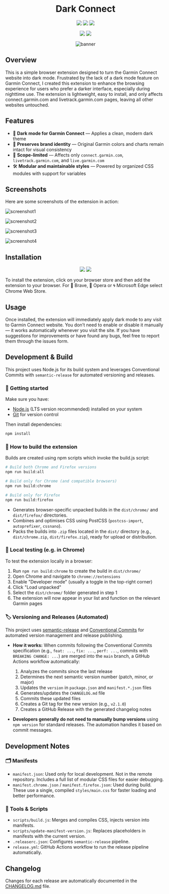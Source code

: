 <div align="center">

# Dark Connect

<a href="https://github.com/kpulka247/dark-connect/releases" title="GitHub Release"><img src="https://img.shields.io/github/v/release/kpulka247/dark-connect?logo=github&logoColor=white"></a>
<a href="https://chromewebstore.google.com/detail/dark-connect/nadhhgppikppmjacnkebagbgcibnfnob" title="Chrome Web Store Stars"><img src="https://img.shields.io/chrome-web-store/stars/nadhhgppikppmjacnkebagbgcibnfnob?logo=google%20chrome&logoColor=white"></a>
<a href="https://addons.mozilla.org/pl/firefox/addon/dark-connect/" title="Mozilla Add-on Stars"><img src="https://img.shields.io/amo/stars/dark-connect?logo=firefox&logoColor=white"></a>

<a href="https://github.com/kpulka247/dark-connect/blob/main/LICENSE" title="GitHub License"><img src="https://img.shields.io/github/license/kpulka247/dark-connect?color=%23252525"></a>
<a title="Chrome Web Store Size"><img src="https://img.shields.io/chrome-web-store/size/nadhhgppikppmjacnkebagbgcibnfnob"></a>

![banner](static/images/banner.png)

</div>

## Overview

This is a simple browser extension designed to turn the Garmin Connect website into dark mode. Frustrated by the lack of a dark mode feature on Garmin Connect, I created this extension to enhance the browsing experience for users who prefer a darker interface, especially during nighttime use. The extension is lightweight, easy to install, and only affects connect.garmin.com and livetrack.garmin.com pages, leaving all other websites untouched.

## Features

- 🌙 **Dark mode for Garmin Connect** — Applies a clean, modern dark theme
- 🎨 **Preserves brand identity** — Original Garmin colors and charts remain intact for visual consistency
- 🚫 **Scope-limited** — Affects only `connect.garmin.com`, `livetrack.garmin.com`, and `live.garmin.com`
- 🛠️ **Modular and maintainable styles** — Powered by organized CSS modules with support for variables

## Screenshots

Here are some screenshots of the extension in action:

![screenshot1](static/images/screenshot1.png)

![screenshot2](static/images/screenshot2.png)

![screenshot3](static/images/screenshot3.png)

![screenshot4](static/images/screenshot4.png)

## Installation

<div align="center">

<a href="https://chromewebstore.google.com/detail/dark-connect/nadhhgppikppmjacnkebagbgcibnfnob" title="Chrome Web Store Version"><img src="https://img.shields.io/chrome-web-store/v/nadhhgppikppmjacnkebagbgcibnfnob?style=for-the-badge&logo=google%20chrome&logoColor=white&labelColor=%23252525"></a>
<a href="https://addons.mozilla.org/pl/firefox/addon/dark-connect/" title="Mozilla Add-on Version"><img src="https://img.shields.io/amo/v/dark-connect?style=for-the-badge&logo=firefox&logoColor=white&labelColor=%23252525&color=red"></a>

</div>

To install the extension, click on your browser store and then add the extension to your browser. For 🦁 Brave, 🔴 Opera or 🌀 Microsoft Edge select Chrome Web Store.

## Usage

Once installed, the extension will immediately apply dark mode to any visit to Garmin Connect website. You don’t need to enable or disable it manually — it works automatically whenever you visit the site. If you have suggestions for improvements or have found any bugs, feel free to report them through the issues form.

## Development & Build

This project uses Node.js for its build system and leverages Conventional Commits with `semantic-release` for automated versioning and releases.

### 🚀 Getting started

Make sure you have:

- [Node.js](https://nodejs.org) (LTS version recommended) installed on your system
- [Git](https://git-scm.com/) for version control

Then install dependencies:

```bash
npm install
```
### 🔧 How to build the extension

Builds are created using npm scripts which invoke the build.js script:

```bash
# Build both Chrome and Firefox versions
npm run build:all

# Build only for Chrome (and compatible browsers)
npm run build:chrome

# Build only for Firefox
npm run build:firefox
```

- Generates browser-specific unpacked builds in the `dist/chrome/` and `dist/firefox/` directories.
- Combines and optimises CSS using PostCSS (`postcss-import`, `autoprefixer`, `cssnano`).
- Packs the builds into `.zip` files located in the `dist/` directory (e.g., `dist/chrome.zip`, `dist/firefox.zip`), ready for upload or distribution.

### 🧪 Local testing (e.g. in Chrome)

To test the extension locally in a browser:

1. Run `npm run build:chrome` to create the build in `dist/chrome/`
2. Open Chrome and navigate to `chrome://extensions`
3. Enable "Developer mode" (usually a toggle in the top-right corner)
4. Click "Load unpacked"
5. Select the `dist/chrome/` folder generated in step 1
6. The extension will now appear in your list and function on the relevant Garmin pages

### 🏷️ Versioning and Releases (Automated)

This project uses [semantic-release](https://github.com/semantic-release/semantic-release) and [Conventional Commits](https://www.conventionalcommits.org/) for automated version management and release publishing.

- **How it works:** When commits following the Conventional Commits specification (e.g., `feat: ...`, `fix: ...`, `perf: ...`, commits with `BREAKING CHANGE: ...`) are merged into the `main` branch, a GitHub Actions workflow automatically:

    1. Analyzes the commits since the last release
    2. Determines the next semantic version number (patch, minor, or major)
    3. Updates the `version` in `package.json` and `manifest.*.json` files
    4. Generates/updates the `CHANGELOG.md` file
    5. Commits these updated files
    6. Creates a Git tag for the new version (e.g., `v2.1.0`)
    7. Creates a GitHub Release with the generated changelog notes
- **Developers generally do not need to manually bump versions** using `npm version` for standard releases. The automation handles it based on commit messages.

## Development Notes

### 🗂️ Manifests

- `manifest.json`: Used only for local development. Not in the remote repository. Includes a full list of modular CSS files for easier debugging.
- `manifest.chrome.json` / `manifest.firefox.json`: Used during build. These use a single, compiled `styles/main.css` for faster loading and better performance.

### 🧰 Tools & Scripts

- `scripts/build.js`: Merges and compiles CSS, injects version into manifests.
- `scripts/update-manifest-version.js`: Replaces placeholders in manifests with the current version.
- `.releaserc.json`: Configures `semantic-release` pipeline.
- `release.yml`: GitHub Actions workflow to run the release pipeline automatically.

## Changelog

Changes for each release are automatically documented in the [CHANGELOG.md](./CHANGELOG.md) file.